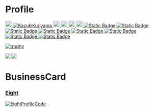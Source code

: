 # Profile
<p align="left">
  <a href="http://twitter.com/xamel7">
    <img height="20" src="https://img.shields.io/twitter/follow/xamel7?label=Twitter&logo=twitter" />
  </a>
  <a href="https://github.com/KazukiKuriyama/">
    <img src="https://komarev.com/ghpvc/?username=KazukiKuriyama" alt="KazukiKuriyama" />
  </a>
  <a href="https://www.youtube.com/channel/UCpGXt3qD89vfnkjfOsQrRSA">
    <img height="20" src="https://img.shields.io/youtube/channel/views/UCpGXt3qD89vfnkjfOsQrRSA?label=Youtube&logo=Youtube&style=flat" />
  </a>
  <a href="https://github.com/KazukiKuriyama">
    <img height="20" src="https://img.shields.io/github/followers/KazukiKuriyama?label=follow&logo=github&style=flat" />
  </a>
  <a href="http://qiita.com/kazuki_kuriyama">
    <img height="20" src="https://qiita-badge.apiapi.app/s/kazuki_kuriyama/posts.svg" />
  </a>
  <a href="http://qiita.com/kazuki_kuriyama">
    <img height="20" src="https://qiita-badge.apiapi.app/s/kazuki_kuriyama/contributions.svg" />
  </a>
  <a href="https://www.wantedly.com/id/marron">
    <img alt="Static Badge" src="https://img.shields.io/badge/WatedlyProfile-blue">
  </a>
  <a href="https://www.facebook.com/kazuki.yamada.39">
    <img alt="Static Badge" src="https://img.shields.io/badge/Facebook-dodgerblue">
  </a>
  <a href="https://note.com/kuriyama_kazuki">
    <img alt="Static Badge" src="https://img.shields.io/badge/no+e-white">
  </a>
  <a href="https://bookmeter.com/users/1304285">
    <img alt="Static Badge" src="https://img.shields.io/badge/読書メーター-limegreen">
  </a>
  <a href="https://gaudiy.com/">
    <img alt="Static Badge" src="https://img.shields.io/badge/Gaudiy Inc.-orange">
  </a>
  <a href="https://8card.net/virtual_cards/aDC8g89BIu1D4nFt0ECyCA">
    <img alt="Static Badge" src="https://img.shields.io/badge/Eight-white">
  </a>
  <a href="https://kyastal.com/%e3%81%8a%e5%95%8f%e3%81%84%e5%90%88%e3%82%8f%e3%81%9b/">
    <img alt="Static Badge" src="https://img.shields.io/badge/KYASTAL-darkblue">
  </a>
  <a href="https://kyastal.com/%e3%81%8a%e5%95%8f%e3%81%84%e5%90%88%e3%82%8f%e3%81%9b/">
    <img alt="Static Badge" src="https://img.shields.io/badge/Contact-darkblue">
  </a>
</p>

[![trophy](https://github-profile-trophy.vercel.app/?username=KazukiKuriyama&theme=algolia&column=7)](https://github.com/ryo-ma/github-profile-trophy)

<p align="left">
  <a href="https://github.com/anuraghazra/github-readme-stats">
    <img align="left" src="https://github-readme-stats.vercel.app/api?username=KazukiKuriyama&show_icons=true&count_private=true&theme=algolia" />
  </a>
  <a href="https://github.com/anuraghazra/github-readme-stats">
    <img align="left" src="https://github-readme-stats.vercel.app/api/top-langs/?username=KazukiKuriyama&count_private=true&theme=algolia" />
  </a>
</p>

<br clear="all"/>
  
# BusinessCard

### [Eight](https://8card.net/virtual_cards/aDC8g89BIu1D4nFt0ECyCA)
  
  [![EightProfileCode](https://github.com/KazukiKuriyama/KazukiKuriyama/assets/64897247/0b1f638e-7a75-4a1b-a7e8-3f6c2e597d39)](https://8card.net/virtual_cards/aDC8g89BIu1D4nFt0ECyCA/)
